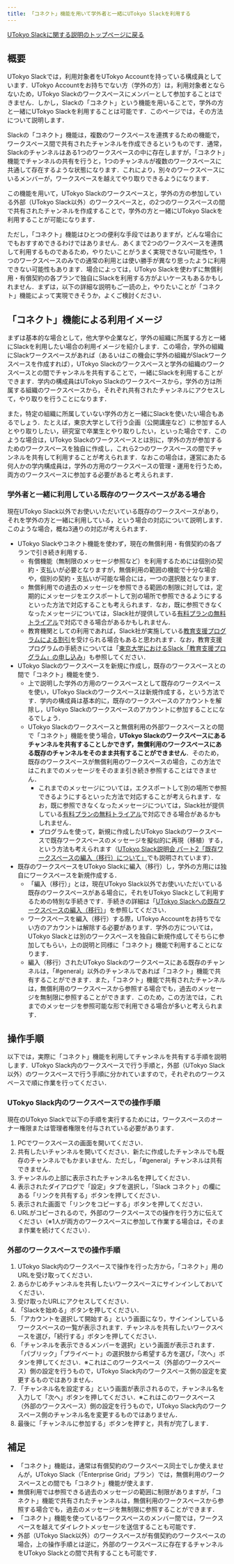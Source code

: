 ```yaml
---
title: 「コネクト」機能を用いて学外者と一緒にUTokyo Slackを利用する
---
```


[UTokyo Slackに関する説明のトップページに戻る](/slack/)

## 概要

UTokyo Slackでは，利用対象者をUTokyo Accountを持っている構成員としています．UTokyo Accountをお持ちでない方（学外の方）は，利用対象者とならないため，UTokyo Slackのワークスペースにメンバーとして参加することはできません．しかし，Slackの「コネクト」という機能を用いることで，学外の方と一緒にUTokyo Slackを利用することは可能です．このページでは，その方法について説明します．

Slackの「コネクト」機能は，複数のワークスペースを連携するための機能で，ワークスペース間で共有されたチャンネルを作成できるというものです．通常，Slackのチャンネルはある1つのワークスペースの中に存在しますが，「コネクト」機能でチャンネルの共有を行うと，1つのチャンネルが複数のワークスペースに共通して存在するような状態になります．これにより，別々のワークスペースにいるメンバーが，ワークスペースを越えてやり取りできるようになります．

この機能を用いて，UTokyo Slackのワークスペースと，学外の方の参加している外部（UTokyo Slack以外）のワークスペースと，の2つのワークスペースの間で共有されたチャンネルを作成することで，学外の方と一緒にUTokyo Slackを利用することが可能になります．

ただし，「コネクト」機能はひとつの便利な手段ではありますが，どんな場合にでもおすすめできるわけではありません．あくまで2つのワークスペースを連携して利用するものであるため，やりたいことがうまく実現できない可能性や，1つのワークスペースのみでの通常の利用とは使い勝手が異なり思ったように利用できない可能性もあります．場合によっては，UTokyo Slackを使わずに無償利用・有償契約の各プランで独自にSlackを利用する方がよいケースもあるかもしれません．まずは，以下の詳細な説明もご一読の上，やりたいことが「コネクト」機能によって実現できそうか，よくご検討ください．

## 「コネクト」機能による利用イメージ

まずは基本的な場合として，他大学や企業など，学外の組織に所属する方と一緒にSlackを利用したい場合の利用イメージを紹介します．この場合，学外の組織にSlackワークスペースがあれば（あるいはこの機会に学外の組織がSlackワークスペースを作成すれば），UTokyo Slackのワークスペースと学外の組織のワークスペースとの間でチャンネルを共有することで，一緒にSlackを利用することができます．学内の構成員はUTokyo Slackのワークスペースから，学外の方は所属する組織のワークスペースから，それぞれ共有されたチャンネルにアクセスして，やり取りを行うことになります．

また，特定の組織に所属していない学外の方と一緒にSlackを使いたい場合もあるでしょう．たとえば，東京大学として行う企画（公開講座など）に参加する人とやり取りしたい，研究室で卒業生とやり取りしたい，といった場合です．このような場合は，UTokyo Slackのワークスペースとは別に，学外の方が参加するためのワークスペースを独自に作成し，これら2つのワークスペースの間でチャンネルを共有して利用することが考えられます．なおこの場合は，運営にあたる何人かの学内構成員は，学外の方用のワークスペースの管理・運用を行うため，両方のワークスペースに参加する必要があると考えられます．

### 学外者と一緒に利用している既存のワークスペースがある場合

現在UTokyo Slack以外でお使いいただいている既存のワークスペースがあり，それを学外の方と一緒に利用している，という場合の対応について説明します．このような場合，概ね3通りの対応が考えられます．

- UTokyo Slackやコネクト機能を使わず，現在の無償利用・有償契約の各プランで引き続き利用する．
    - 有償機能（無制限のメッセージ参照など）を利用するためには個別の契約・支払いが必要となりますが，無償利用の範囲の機能で十分な場合や，個別の契約・支払いが可能な場合には，一つの選択肢となります．
    - 無償利用での過去のメッセージを参照できる範囲の制限に対しては，定期的にメッセージをエクスポートして別の場所で参照できるようにするといった方法で対応することも考えられます．なお，既に参照できなくなったメッセージについては，Slack社が提供している[有料プランの無料トライアル](https://slack.com/intl/ja-jp/help/articles/202878523)で対応できる場合があるかもしれません．
    - 教育機関としての利用であれば，Slack社が実施している[教育支援プログラムによる割引](https://slack.com/intl/ja-jp/help/articles/206646877)を受けられる場合もあると思われます．なお，教育支援プログラムの手続きについては「[東京大学におけるSlack「教育支援プログラム」の申し込み](../discount)」も参照してください．
- UTokyo Slackのワークスペースを新規に作成し，既存のワークスペースとの間で「コネクト」機能を使う．
    - 上で説明した学外の方用のワークスペースとして既存のワークスペースを使い，UTokyo Slackのワークスペースは新規作成する，という方法です．学内の構成員は基本的に，既存のワークスペースのアカウントを解除し，UTokyo Slackのワークスペースのアカウントに参加することになるでしょう．
    - UTokyo Slackのワークスペースと無償利用の外部ワークスペースとの間で「コネクト」機能を使う場合，**UTokyo Slackのワークスペースにあるチャンネルを共有することしかできず，無償利用のワークスペースにある既存のチャンネルをそのまま共有することができません**．そのため，既存のワークスペースが無償利用のワークスペースの場合，この方法ではこれまでのメッセージをそのまま引き続き参照することはできません．
        - これまでのメッセージについては，エクスポートして別の場所で参照できるようにするといった方法で対応することが考えられます．なお，既に参照できなくなったメッセージについては，Slack社が提供している[有料プランの無料トライアル](https://slack.com/intl/ja-jp/help/articles/202878523)で対応できる場合があるかもしれません．
        - プログラムを使って，新規に作成したUTokyo Slackのワークスペースで既存ワークスペースのメッセージを擬似的に再現（移植）する，という方法も考えられます（[UTokyo Slack説明会 パート2「既存ワークスペースの編入（移行）について」](/events/2022-slack/#part2)でも説明されています）．
- 既存のワークスペースをUTokyo Slackに編入（移行）し，学外の方用には独自にワークスペースを新規作成する．
    - 「編入（移行）」とは，現在UTokyo Slack以外でお使いいただいている既存のワークスペースがある場合に，それをUTokyo Slackとして利用するための特別な手続きです．手続きの詳細は「[UTokyo Slackへの既存ワークスペースの編入（移行）](/slack/workspace/migration)」を参照してください．
    - ワークスペースを編入（移行）する際，UTokyo Accountをお持ちでない方のアカウントは解除する必要があります．学外の方については，UTokyo Slackとは別のワークスペースを独自に新規作成してそちらに参加してもらい，上の説明と同様に「コネクト」機能で利用することになります．
    - 編入（移行）されたUTokyo Slackのワークスペースにある既存のチャンネルは，「#general」以外のチャンネルであれば「コネクト」機能で共有することができます．また，「コネクト」機能で共有されたチャンネルは，無償利用のワークスペースから参照する場合でも，過去のメッセージを無制限に参照することができます．このため，この方法では，これまでのメッセージを参照可能な形で利用できる場合が多いと考えられます．

## 操作手順

以下では，実際に「コネクト」機能を利用してチャンネルを共有する手順を説明します．UTokyo Slack内のワークスペースで行う手順と，外部（UTokyo Slack以外）のワークスペースで行う手順に分かれていますので，それぞれのワークスペースで順に作業を行ってください．

### UTokyo Slack内のワークスペースでの操作手順

現在のUTokyo Slackで以下の手順を実行するためには，ワークスペースのオーナー権限または管理者権限を付与されている必要があります．

1. PCでワークスペースの画面を開いてください．
1. 共有したいチャンネルを開いてください．新たに作成したチャンネルでも既存のチャンネルでもかまいません．ただし，「#general」チャンネルは共有できません．
1. チャンネルの上部に表示されたチャンネル名を押してください．
1. 表示されたダイアログで「設定」タブを選択し，「Slack コネクト」の欄にある「リンクを共有する」ボタンを押してください．
1. 表示された画面で「リンクをコピーする」ボタンを押してください．
1. URLがコピーされるので，外部のワークスペースでの操作を行う方に伝えてください（※1人が両方のワークスペースに参加して作業する場合は，そのまま作業を続けてください）．

### 外部のワークスペースでの操作手順

1. UTokyo Slack内のワークスペースで操作を行った方から，「コネクト」用のURLを受け取ってください．
1. あらかじめチャンネルを共有したいワークスペースにサインインしておいてください．
1. 受け取ったURLにアクセスしてください．
1. 「Slackを始める」ボタンを押してください．
1. 「アカウントを選択して開始する」という画面になり，サインインしているワークスペースの一覧が表示されます．チャンネルを共有したいワークスペースを選び，「続行する」ボタンを押してください．
1. 「チャンネルを表示できるメンバーを選択」という画面が表示されます．「パブリック」「プライベート」の選択肢から希望する方を選び，「次へ」ボタンを押してください．※これはこのワークスペース（外部のワークスペース）側の設定を行うもので，UTokyo Slack内のワークスペース側の設定を変更するものではありません．
1. 「チャンネル名を設定する」という画面が表示されるので，チャンネル名を入力して「次へ」ボタンを押してください．※これはこのワークスペース（外部のワークスペース）側の設定を行うもので，UTokyo Slack内のワークスペース側のチャンネル名を変更するものではありません．
1. 最後に「チャンネルに参加する」ボタンを押すと，共有が完了します．

## 補足

- 「コネクト」機能は，通常は有償契約のワークスペース同士でしか使えませんが，UTokyo Slack（「Enterprise Grid」プラン）では，無償利用のワークスペースとの間でも「コネクト」機能が使えます．
- 無償利用では参照できる過去のメッセージの範囲に制限がありますが，「コネクト」機能で共有されたチャンネルは，無償利用のワークスペースから参照する場合でも，過去のメッセージを無制限に参照することができます．
- 「コネクト」機能を使っているワークスペースのメンバー間では，ワークスペースを越えてダイレクトメッセージを送信することも可能です．
- 外部（UTokyo Slack以外）のワークスペースが有償契約のワークスペースの場合，上の操作手順とは逆に，外部のワークスペースに存在するチャンネルをUTokyo Slackとの間で共有することも可能です．
